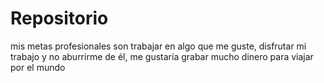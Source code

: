 # Repositorio
mis metas profesionales son trabajar en algo que me guste, disfrutar mi trabajo y no aburrirme de él, me gustaría grabar mucho dinero para viajar por el mundo 
